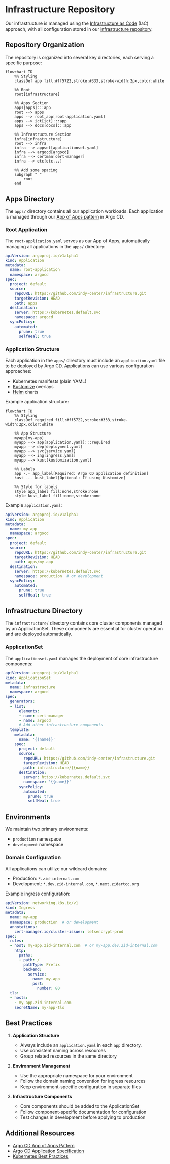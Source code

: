 # Infrastructure Repository

Our infrastructure is managed using the [Infrastructure as Code](https://en.wikipedia.org/wiki/Infrastructure_as_code) (IaC) approach, with all configuration stored in our [infrastructure repository](https://github.com/indy-center/infrastructure).

## Repository Organization

The repository is organized into several key directories, each serving a specific purpose:

```mermaid
flowchart TD
    %% Styling
    classDef app fill:#ff5722,stroke:#333,stroke-width:2px,color:white

    %% Root
    root[infrastructure]

    %% Apps Section
    apps[apps]:::app
    root --> apps
    apps --> root_app[root-application.yaml]
    apps --> ict[ict]:::app
    apps --> docs[docs]:::app

    %% Infrastructure Section
    infra[infrastructure]
    root --> infra
    infra --> appset[applicationset.yaml]
    infra --> argocd[argocd]
    infra --> certman[cert-manager]
    infra --> etc[etc...]

    %% Add some spacing
    subgraph " "
        root
    end
```

## Apps Directory

The `apps/` directory contains all our application workloads. Each application is managed through our [App of Apps pattern](https://argo-cd.readthedocs.io/en/stable/operator-manual/cluster-bootstrapping/#app-of-apps-pattern) in Argo CD.

### Root Application

The `root-application.yaml` serves as our App of Apps, automatically managing all applications in the `apps/` directory:

```yaml
apiVersion: argoproj.io/v1alpha1
kind: Application
metadata:
  name: root-application
  namespace: argocd
spec:
  project: default
  source:
    repoURL: https://github.com/indy-center/infrastructure.git
    targetRevision: HEAD
    path: apps
  destination:
    server: https://kubernetes.default.svc
    namespace: argocd
  syncPolicy:
    automated:
      prune: true
      selfHeal: true
```

### Application Structure

Each application in the `apps/` directory must include an `application.yaml` file to be deployed by Argo CD. Applications can use various configuration approaches:

-   Kubernetes manifests (plain YAML)
-   [Kustomize](https://kustomize.io/) overlays
-   [Helm](https://helm.sh/) charts

Example application structure:

```mermaid
flowchart TD
    %% Styling
    classDef required fill:#ff5722,stroke:#333,stroke-width:2px,color:white

    %% App Structure
    myapp[my-app]
    myapp --> app[application.yaml]:::required
    myapp --> dep[deployment.yaml]
    myapp --> svc[service.yaml]
    myapp --> ing[ingress.yaml]
    myapp --> kust[kustomization.yaml]

    %% Labels
    app -.- app_label[Required: Argo CD application definition]
    kust -.- kust_label[Optional: If using Kustomize]

    %% Style for labels
    style app_label fill:none,stroke:none
    style kust_label fill:none,stroke:none
```

Example `application.yaml`:

```yaml
apiVersion: argoproj.io/v1alpha1
kind: Application
metadata:
  name: my-app
  namespace: argocd
spec:
  project: default
  source:
    repoURL: https://github.com/indy-center/infrastructure.git
    targetRevision: HEAD
    path: apps/my-app
  destination:
    server: https://kubernetes.default.svc
    namespace: production  # or development
  syncPolicy:
    automated:
      prune: true
      selfHeal: true
```

## Infrastructure Directory

The `infrastructure/` directory contains core cluster components managed by an ApplicationSet. These components are essential for cluster operation and are deployed automatically.

### ApplicationSet

The `applicationset.yaml` manages the deployment of core infrastructure components:

```yaml
apiVersion: argoproj.io/v1alpha1
kind: ApplicationSet
metadata:
  name: infrastructure
  namespace: argocd
spec:
  generators:
  - list:
      elements:
      - name: cert-manager
      - name: argocd
      # Add other infrastructure components
  template:
    metadata:
      name: '{{name}}'
    spec:
      project: default
      source:
        repoURL: https://github.com/indy-center/infrastructure.git
        targetRevision: HEAD
        path: infrastructure/{{name}}
      destination:
        server: https://kubernetes.default.svc
        namespace: '{{name}}'
      syncPolicy:
        automated:
          prune: true
          selfHeal: true
```

## Environments

We maintain two primary environments:

-   `production` namespace
-   `development` namespace

### Domain Configuration

All applications can utilize our wildcard domains:

-   Production: `*.zid-internal.com`
-   Development: `*.dev.zid-internal.com`, `*.next.zidartcc.org`

Example ingress configuration:

```yaml
apiVersion: networking.k8s.io/v1
kind: Ingress
metadata:
  name: my-app
  namespace: production  # or development
  annotations:
    cert-manager.io/cluster-issuer: letsencrypt-prod
spec:
  rules:
  - host: my-app.zid-internal.com  # or my-app.dev.zid-internal.com
    http:
      paths:
      - path: /
        pathType: Prefix
        backend:
          service:
            name: my-app
            port:
              number: 80
  tls:
  - hosts:
    - my-app.zid-internal.com
    secretName: my-app-tls
```

## Best Practices

1. **Application Structure**

    - Always include an `application.yaml` in each `app` directory.
    - Use consistent naming across resources
    - Group related resources in the same directory

2. **Environment Management**

    - Use the appropriate namespace for your environment
    - Follow the domain naming convention for ingress resources
    - Keep environment-specific configuration in separate files

3. **Infrastructure Components**
    - Core components should be added to the ApplicationSet
    - Follow component-specific documentation for configuration
    - Test changes in development before applying to production

## Additional Resources

-   [Argo CD App of Apps Pattern](https://argo-cd.readthedocs.io/en/stable/operator-manual/cluster-bootstrapping/#app-of-apps-pattern)
-   [Argo CD Application Specification](https://argo-cd.readthedocs.io/en/stable/operator-manual/application.yaml)
-   [Kubernetes Best Practices](https://kubernetes.io/docs/concepts/configuration/overview/)
